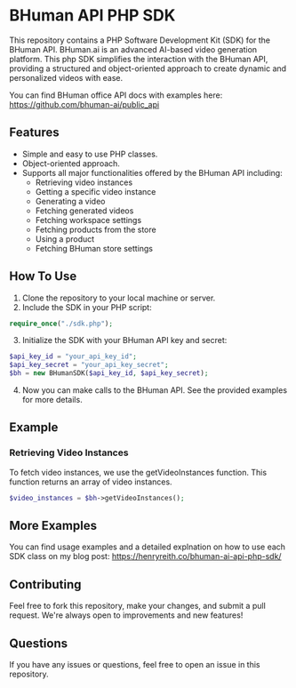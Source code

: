 # BHuman API PHP SDK

This repository contains a PHP Software Development Kit (SDK) for the BHuman API. BHuman.ai is an advanced AI-based video generation platform. This php SDK simplifies the interaction with the BHuman API, providing a structured and object-oriented approach to create dynamic and personalized videos with ease.

You can find BHuman office API docs with examples here: https://github.com/bhuman-ai/public_api

## Features

- Simple and easy to use PHP classes.
- Object-oriented approach.
- Supports all major functionalities offered by the BHuman API including:
    - Retrieving video instances
    - Getting a specific video instance
    - Generating a video
    - Fetching generated videos
    - Fetching workspace settings
    - Fetching products from the store
    - Using a product
    - Fetching BHuman store settings

## How To Use

1. Clone the repository to your local machine or server.
2. Include the SDK in your PHP script: 

```php
require_once("./sdk.php");
```

3. Initialize the SDK with your BHuman API key and secret:
```php
$api_key_id = "your_api_key_id";
$api_key_secret = "your_api_key_secret";
$bh = new BHumanSDK($api_key_id, $api_key_secret);
```

4. Now you can make calls to the BHuman API. See the provided examples for more details.

## Example 
### Retrieving Video Instances
To fetch video instances, we use the getVideoInstances function. This function returns an array of video instances.

```php
$video_instances = $bh->getVideoInstances();
```

## More Examples
You can find usage examples and a detailed explnation on how to use each SDK class on my blog post: https://henryreith.co/bhuman-ai-api-php-sdk/

## Contributing
Feel free to fork this repository, make your changes, and submit a pull request. We're always open to improvements and new features!

## Questions
If you have any issues or questions, feel free to open an issue in this repository.
